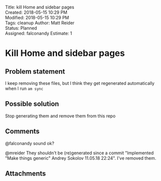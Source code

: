 Title: kill Home and sidebar pages  
Created: 2018-05-15 10:29 PM  
Modified: 2018-05-15 10:29 PM  
Tags: cleanup
Author: Matt Reider  
Status: Planned  
Assigned: falconandy
Estimate:  1 

# Kill Home and sidebar pages

## Problem statement

I keep removing these files, but I think they get regenerated automatically when I run `am sync`

## Possible solution

Stop generating them and remove them from this repo

## Comments

  @falconandy sound ok?

@mreider They shouldn't be (re)generated since a commit "Implemented "Make things generic" Andrey Sokolov 11.05.18 22:24".
I've removed them. 

## Attachments
